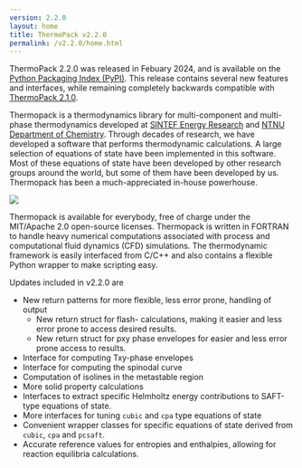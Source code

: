```yaml
---
version: 2.2.0
layout: home
title: ThermoPack v2.2.0
permalink: /v2.2.0/home.html
---
```


ThermoPack 2.2.0 was released in Febuary 2024, and is available on the [Python Packaging Index (PyPI)](https://pypi.org/project/thermopack/). 
This release contains several new features and interfaces, while remaining completely backwards compatible with [ThermoPack 2.1.0](/thermopack/v2.1.0/home.html).

Thermopack is a thermodynamics library for multi-component and
multi-phase thermodynamics developed at [SINTEF Energy
Research](https://www.sintef.no/en/sintef-energy/) and [NTNU
Department of
Chemistry](https://www.ntnu.edu/chemistry/research/thermodynamics). Through
decades of research, we have developed a software that performs
thermodynamic calculations. A large selection of equations of state
have been implemented in this software. Most of these equations of
state have been developed by other research groups around the world,
but some of them have been developed by us. Thermopack has been a
much-appreciated in-house powerhouse.

![](/thermopack/assets/graphics/readme_intro.gif?raw=true)

Thermopack is available for everybody, free of charge under the
MIT/Apache 2.0 open-source licenses. Thermopack is written in FORTRAN
to handle heavy numerical computations associated with process and
computational fluid dynamics (CFD) simulations. The thermodynamic
framework is easily interfaced from C/C++ and also contains a flexible
Python wrapper to make scripting easy.

Updates included in v2.2.0 are

* New return patterns for more flexible, less error prone, handling of output
  * New return struct for flash- calculations, making it easier and less error prone to access desired results.
  * New return struct for pxy phase envelopes for easier and less error prone access to results.
* Interface for computing Txy-phase envelopes
* Interface for computing the spinodal curve
* Computation of isolines in the metastable region
* More solid property calculations
* Interfaces to extract specific Helmholtz energy contributions to SAFT-type equations of state.
* More interfaces for tuning `cubic` and `cpa` type equations of state
* Convenient wrapper classes for specific equations of state derived from `cubic`, `cpa` and `pcsaft`.
* Accurate reference values for entropies and enthalpies, allowing for reaction equilibria calculations.
